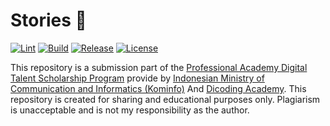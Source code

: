 # Stories 📱
[![Lint](https://github.com/budiardianata/stories/workflows/Lint/badge.svg?branch=master)](https://github.com/budiardianata/stories/actions?query=workflow%3ALint)
[![Build](https://github.com/budiardianata/stories/workflows/Build/badge.svg?branch=main)](https://github.com/budiardianata/stories/actions?query=workflow%3ABuild)
[![Release](https://github.com/budiardianata/stories/workflows/Release/badge.svg?branch=main)](https://github.com/budiardianata/stories/actions?query=workflow%3ARelease)
[![License](https://img.shields.io/badge/License-Apache_2.0-blue.svg)](https://github.com/budiardianata/stories/blob/main/LICENSE)

This repository is a submission part of the [Professional Academy Digital Talent Scholarship Program](https://digitalent.kominfo.go.id/detail/pelatihan/3323) provide by [Indonesian Ministry of Communication and Informatics (Kominfo)](https://digitalent.kominfo.go.id/) And [Dicoding Academy](https://www.dicoding.com/academies/352).
This repository is created for sharing and educational purposes only. Plagiarism is unacceptable and is not my responsibility as the author.
